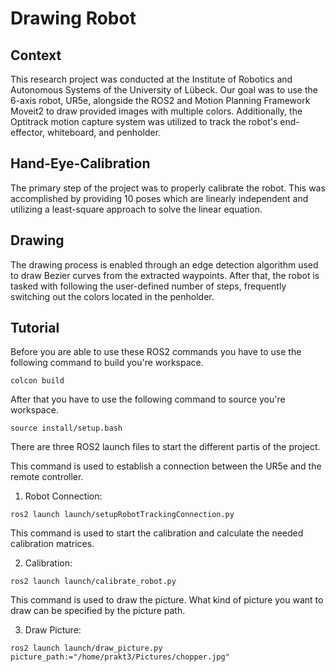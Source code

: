 #  Drawing Robot
## Context
This research project was conducted at the Institute of Robotics and Autonomous Systems of the University of Lübeck.
Our goal was to use the 6-axis robot, UR5e, alongside the ROS2 and Motion Planning Framework Moveit2 to draw provided images with multiple colors. Additionally, 
the Optitrack motion capture system was utilized to track the robot's end-effector, whiteboard, and penholder.
## Hand-Eye-Calibration
The primary step of the project was to properly calibrate the robot. This was accomplished by providing 10 poses which are linearly independent and utilizing a 
least-square approach to solve the linear equation.
## Drawing
The drawing process is enabled through an edge detection algorithm used to draw Bezier curves from the extracted waypoints. After that, the robot is tasked with 
following the user-defined number of steps, frequently switching out the colors located in the penholder.
## Tutorial
Before you are able to use these ROS2 commands you have to use the following command to build you're workspace.

```
colcon build
```

After that you have to use the following command to source you're workspace.

```
source install/setup.bash
```


There are three ROS2 launch files to start the different partis of the project.

This command is used to establish a connection between the UR5e and the remote controller.

  1. Robot Connection: 
```
ros2 launch launch/setupRobotTrackingConnection.py
```
  
This command is used to start the calibration and calculate the needed calibration matrices.  

  2. Calibration: 
```
ros2 launch launch/calibrate_robot.py
```

This command is used to draw the picture. What kind of picture you want to draw can be specified by the picture path.

  3. Draw Picture: 
```
ros2 launch launch/draw_picture.py picture_path:="/home/prakt3/Pictures/chopper.jpg"
```




